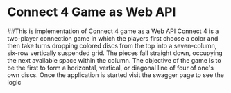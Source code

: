 # Connect 4 Game as Web API 

##This is implementation of Connect 4 game as a Web API
Connect 4 is a two-player connection game in which the players first choose a color and then take turns dropping colored discs from the top into a seven-column, six-row vertically suspended grid. The pieces fall straight down, occupying the next available space within the column. The objective of the game is to be the first to form a horizontal, vertical, or diagonal line of four of one's own discs. Once the application is started visit the swagger page to see the logic 
